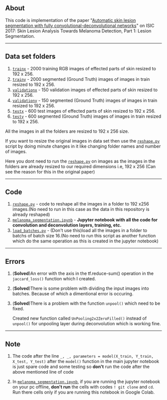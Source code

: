## About

This code is implementation of the paper "[Automatic skin lesion segmentation with fully convolutional-deconvolutional networks](https://arxiv.org/pdf/1703.05165.pdf)" on ISIC 2017: Skin Lesion Analysis Towards Melanoma Detection, Part 1: Lesion Segmentation.

---

## Data set folders

1. [`trainx`](trainx) - 2000 training RGB images of effected parts of skin resized to 192 x 256.
2. [`trainy`](trainy) - 2000 segmented (Ground Truth) images of images in train resized to 192 x 256.
3. [`validationx`](validationx) - 150 validation images of effected parts of skin resized to 192 x 256.
4. [`validationy`](validationy) - 150 segmented (Ground Truth) images of images in train resized to 192 x 256.
5. [`testx`](testx) - 600 test images of effected parts of skin resized to 192 x 256.
6. [`testy`](testy) - 600 segmented (Ground Truth) images of images in train resized to 192 x 256.

All the images in all the folders are resized to 192 x 256 size. 

If you want to resize the original images in data set then use the [`reshape.py`](reshape.py) script by doing minute changes in it like changing folder names and number of images.

Here you dont need to run the [`reshape.py`](reshape.py) on images as the images in the folders are already resized to our required dimensions i.e, 192 x 256 (Can see the reason for this in the original paper)

---

## Code

1. [`reshape.py`](reshape.py) - code to reshape all the images in a folder to 192 x256 images.(No need to run in this case as the data in this repository is already reshaped)
2. [`melanoma_segmentation.ipynb`](melanoma_segmentation.ipynb) - **Jupyter notebook with all the code for convolution and deconvolution layers, training, etc.**
3. [`load_batches.py`](load_batches.py) - (Don't use this)load all the images in a folder to batchs of batch size 16.(No need to run this script as another function which do the same operation as this is created in the jupyter notebook)

---

## Errors

1. (**Solved**)An error with the axis in the tf.reduce-sum() operation in the `jaccard_loss()` function which I created.

2. (**Solved**)There is some problem with dividing the input images into batches. Because of which a dimentional error is occuring.

3. (**Solved**)There is a problem with the function `unpool()` which need to be fixed.

   Created new function called `UnPooling2x2ZeroFilled()` instead of `unpool()` for unpooling layer during deconvolution which is working fine.

---

## Note

1. The code after the line ``_, _, parameters = model(X_train, Y_train, X_test, Y_test)`` after the `model()` function in the main jupyter notebook is just spare code and some testing so **don't** run the code after the above mentioned line of code

2. In [`melanoma_segmentation.ipynb`](melanoma_segmentation.ipynb), if you are running the jupyter notebook on your pc offline, **don't run** the cells with codes ``! git clone`` and ``cd``. Run there cells only if you are running this notebook in Google Colab.
